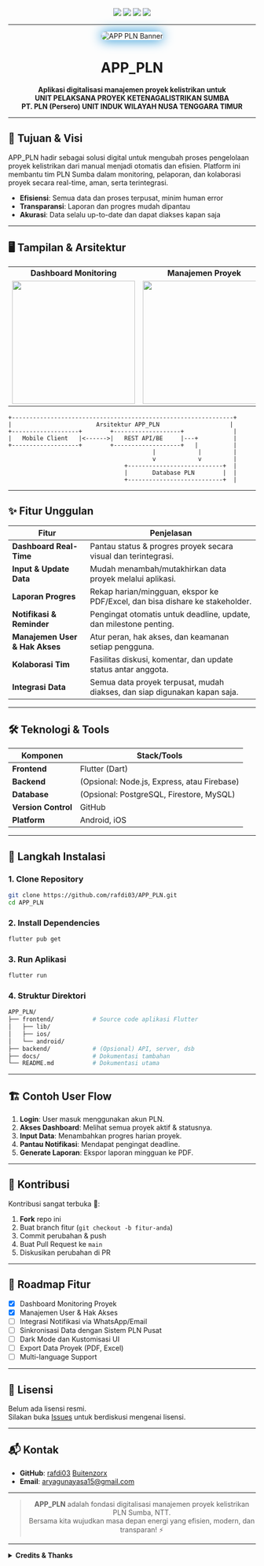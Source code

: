 <!--
██╗   ██╗ █████╗ ██████╗ ██████╗     ██████╗ ██╗      ███╗   ██╗
██║   ██║██╔══██╗██╔══██╗██╔══██╗    ██╔══██╗██║      ████╗  ██║
██║   ██║███████║██████╔╝██║  ██║    ██████╔╝██║      ██╔██╗ ██║
╚██╗ ██╔╝██╔══██║██╔═══╝ ██║  ██║    ██╔═══╝ ██║      ██║╚██╗██║
 ╚████╔╝ ██║  ██║██║     ██████╔╝    ██║     ███████╗ ██║ ╚████║
  ╚═══╝  ╚═╝  ╚═╝╚═╝     ╚═════╝     ╚═╝     ╚══════╝ ╚═╝  ╚═══╝
             Digitalisasi Manajemen Proyek Ketenagalistrikan
-->


<div align="center">

<img src="https://img.shields.io/badge/PLN%20Sumba-Project-blue?style=for-the-badge&logo=powerbi&logoColor=white"/>
<img src="https://img.shields.io/badge/Flutter-Mobile-blue?style=for-the-badge&logo=flutter&logoColor=white"/>
<img src="https://img.shields.io/badge/Status-Active-brightgreen?style=for-the-badge&logo=github"/>
<img src="https://img.shields.io/badge/License-Unlicensed-lightgrey?style=for-the-badge"/>

</div>

---

<p align="center">
  <img src="https://user-images.githubusercontent.com/placeholder/banner-app-pln.png" alt="APP PLN Banner" style="border-radius: 12px; box-shadow: 0 0 24px #0084d1;">
</p>

<h1 align="center">APP_PLN</h1>
<p align="center"><b>
Aplikasi digitalisasi manajemen proyek kelistrikan untuk <br>
UNIT PELAKSANA PROYEK KETENAGALISTRIKAN SUMBA <br>
PT. PLN (Persero) UNIT INDUK WILAYAH NUSA TENGGARA TIMUR
</b></p>

---

## 🎯 **Tujuan & Visi**

APP_PLN hadir sebagai solusi digital untuk mengubah proses pengelolaan proyek kelistrikan dari manual menjadi otomatis dan efisien. Platform ini membantu tim PLN Sumba dalam monitoring, pelaporan, dan kolaborasi proyek secara real-time, aman, serta terintegrasi.

- **Efisiensi**: Semua data dan proses terpusat, minim human error
- **Transparansi**: Laporan dan progres mudah dipantau
- **Akurasi**: Data selalu up-to-date dan dapat diakses kapan saja

---

## 🖥️ **Tampilan & Arsitektur**

<table>
  <tr>
    <td align="center"><b>Dashboard Monitoring</b></td>
    <td align="center"><b>Manajemen Proyek</b></td>
    <td align="center"><b>Laporan & Notifikasi</b></td>
  </tr>
  <tr>
    <td><img src="https://user-images.githubusercontent.com/placeholder/dashboard_pln.png" width="250"></td>
    <td><img src="https://user-images.githubusercontent.com/placeholder/project_mgmt.png" width="250"></td>
    <td><img src="https://user-images.githubusercontent.com/placeholder/report_notify.png" width="250"></td>
  </tr>
</table>

```
+---------------------------------------------------------------+
|                        Arsitektur APP_PLN                    |
+-------------------+        +-------------------+              |
|   Mobile Client   |<------>|   REST API/BE     |---+          |
+-------------------+        +-------------------+   |          |
                                         |            |         |
                                         v            v         |
                                 +---------------------------+  |
                                 |       Database PLN        |  |
                                 +---------------------------+  |
```

---

## ✨ **Fitur Unggulan**

| Fitur                      | Penjelasan                                                                                           |
|----------------------------|------------------------------------------------------------------------------------------------------|
| **Dashboard Real-Time**    | Pantau status & progres proyek secara visual dan terintegrasi.                                       |
| **Input & Update Data**    | Mudah menambah/mutakhirkan data proyek melalui aplikasi.                                             |
| **Laporan Progres**        | Rekap harian/mingguan, ekspor ke PDF/Excel, dan bisa dishare ke stakeholder.                        |
| **Notifikasi & Reminder**  | Pengingat otomatis untuk deadline, update, dan milestone penting.                                   |
| **Manajemen User & Hak Akses** | Atur peran, hak akses, dan keamanan setiap pengguna.                                         |
| **Kolaborasi Tim**         | Fasilitas diskusi, komentar, dan update status antar anggota.                                        |
| **Integrasi Data**         | Semua data proyek terpusat, mudah diakses, dan siap digunakan kapan saja.                            |

---

## 🛠 **Teknologi & Tools**

| Komponen           | Stack/Tools                                |
|--------------------|--------------------------------------------|
| **Frontend**       | Flutter (Dart)                             |
| **Backend**        | (Opsional: Node.js, Express, atau Firebase)|
| **Database**       | (Opsional: PostgreSQL, Firestore, MySQL)   |
| **Version Control**| GitHub                                     |
| **Platform**       | Android, iOS                               |

---

## 🚀 **Langkah Instalasi**

### 1. Clone Repository

```bash
git clone https://github.com/rafdi03/APP_PLN.git
cd APP_PLN
```
### 2. Install Dependencies

```bash
flutter pub get
```

### 3. Run Aplikasi

```bash
flutter run
```

### 4. Struktur Direktori

```bash
APP_PLN/
├── frontend/           # Source code aplikasi Flutter
│   ├── lib/
│   ├── ios/
│   └── android/
├── backend/            # (Opsional) API, server, dsb
├── docs/               # Dokumentasi tambahan
└── README.md           # Dokumentasi utama
```

---

## 🏗️ **Contoh User Flow**

1. **Login**: User masuk menggunakan akun PLN.
2. **Akses Dashboard**: Melihat semua proyek aktif & statusnya.
3. **Input Data**: Menambahkan progres harian proyek.
4. **Pantau Notifikasi**: Mendapat pengingat deadline.
5. **Generate Laporan**: Ekspor laporan mingguan ke PDF.

---

## 🤝 **Kontribusi**

Kontribusi sangat terbuka 🎉:

1. **Fork** repo ini
2. Buat branch fitur (`git checkout -b fitur-anda`)
3. Commit perubahan & push
4. Buat Pull Request ke `main`
5. Diskusikan perubahan di PR

---

## 🧩 **Roadmap Fitur**

- [x] Dashboard Monitoring Proyek
- [x] Manajemen User & Hak Akses
- [ ] Integrasi Notifikasi via WhatsApp/Email
- [ ] Sinkronisasi Data dengan Sistem PLN Pusat
- [ ] Dark Mode dan Kustomisasi UI
- [ ] Export Data Proyek (PDF, Excel)
- [ ] Multi-language Support

---

## 📄 **Lisensi**

Belum ada lisensi resmi.  
Silakan buka [Issues](https://github.com/rafdi03/APP_PLN/issues) untuk berdiskusi mengenai lisensi.

---

## 📬 **Kontak**

- **GitHub**: [rafdi03](https://github.com/rafdi03) [Buitenzorx](https://github.com/Buitenzorx) 
- **Email**: aryagunayasa15@gmail.com

---

<div align="center">

> **APP_PLN** adalah fondasi digitalisasi manajemen proyek kelistrikan PLN Sumba, NTT.<br>
> Bersama kita wujudkan masa depan energi yang efisien, modern, dan transparan! ⚡️

</div>

---

<details>
  <summary><b>Credits & Thanks</b></summary>
  <ul>
    <li>PT. PLN (Persero) UIP Nusa Tenggara Timur</li>
    <li>Seluruh kontributor & pengguna</li>
  </ul>
</details>
